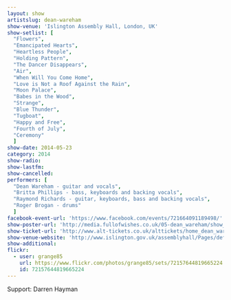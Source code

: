 ```yaml
---
layout: show
artistslug: dean-wareham
show-venue: 'Islington Assembly Hall, London, UK'
show-setlist: [
  "Flowers",
  "Emancipated Hearts",
  "Heartless People",
  "Holding Pattern",
  "The Dancer Disappears",
  "Air",
  "When Will You Come Home",
  "Love is Not a Roof Against the Rain",
  "Moon Palace",
  "Babes in the Wood",
  "Strange",
  "Blue Thunder",
  "Tugboat",
  "Happy and Free",
  "Fourth of July",
  "Ceremony"
  ]
show-date: 2014-05-23
category: 2014
show-radio: 
show-lastfm: 
show-cancelled: 
performers: [
  "Dean Wareham - guitar and vocals",
  "Britta Phillips - bass, keyboards and backing vocals",
  "Raymond Richards - guitar, keyboards, bass and backing vocals",
  "Roger Brogan - drums"
  ]
facebook-event-url: 'https://www.facebook.com/events/721664091189498/'
show-poster-url: 'http://media.fullofwishes.co.uk/05-dean_wareham/show_assets/2014-05-23/2014-05-23-dean-wareham-london.jpg'
show-ticket-url: 'http://www.alt-tickets.co.uk/alttickets/home_dean_wareham.html'
show-venue-website: 'http://www.islington.gov.uk/assemblyhall/Pages/default.aspx'
show-additional: 
flickr:
  - user: grange85
    url: https://www.flickr.com/photos/grange85/sets/72157644819665224
    id: 72157644819665224
---
```

Support: Darren Hayman